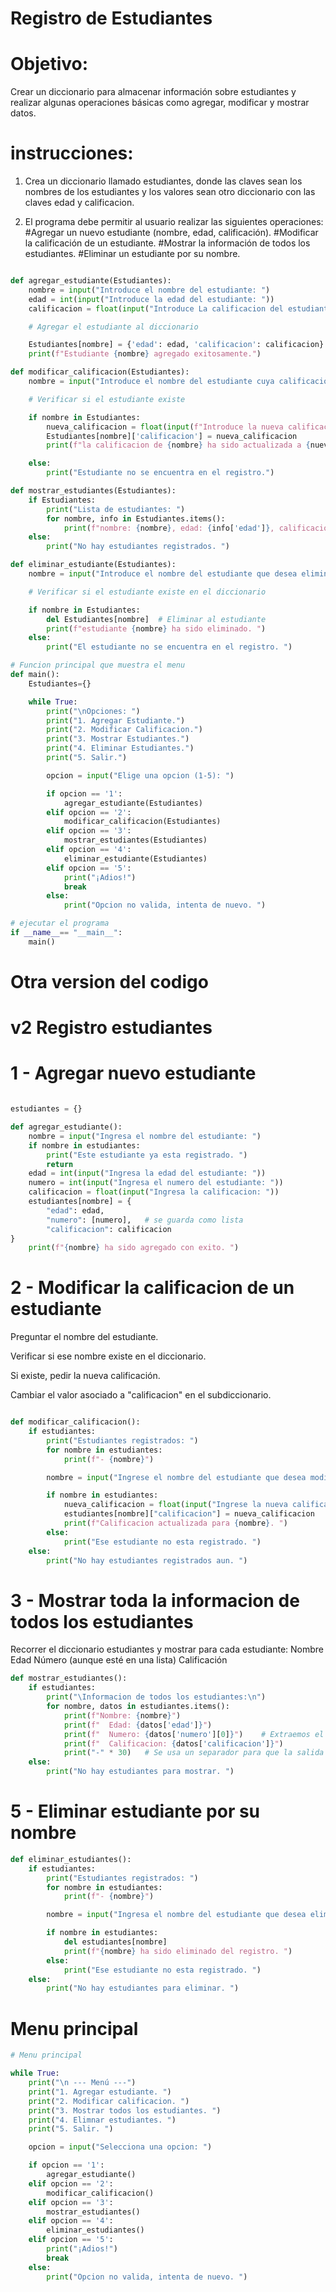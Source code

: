 # Registro de Estudiantes

# Objetivo: 
Crear un diccionario para almacenar información sobre estudiantes y realizar algunas operaciones básicas como agregar, modificar y mostrar datos.       

# instrucciones:

1. Crea un diccionario llamado estudiantes, donde las claves sean los nombres de los estudiantes y los valores sean otro diccionario con las claves edad y calificacion.

2. El programa debe permitir al usuario realizar las siguientes operaciones:
        #Agregar un nuevo estudiante (nombre, edad, calificación).
        #Modificar la calificación de un estudiante.
        #Mostrar la información de todos los estudiantes.
        #Eliminar un estudiante por su nombre.
```python

def agregar_estudiante(Estudiantes):
    nombre = input("Introduce el nombre del estudiante: ")
    edad = int(input("Introduce la edad del estudiante: "))
    calificacion = float(input("Introduce La calificacion del estudiante: "))

    # Agregar el estudiante al diccionario 

    Estudiantes[nombre] = {'edad': edad, 'calificacion': calificacion}
    print(f"Estudiante {nombre} agregado exitosamente.")

def modificar_calificacion(Estudiantes):
    nombre = input("Introduce el nombre del estudiante cuya calificacion desea modificar: ")

    # Verificar si el estudiante existe 

    if nombre in Estudiantes:
        nueva_calificacion = float(input(f"Introduce la nueva calificacion para {nombre}: "))
        Estudiantes[nombre]['calificacion'] = nueva_calificacion
        print(f"la calificacion de {nombre} ha sido actualizada a {nueva_calificacion}. ")

    else:
        print("Estudiante no se encuentra en el registro.")

def mostrar_estudiantes(Estudiantes):
    if Estudiantes: 
        print("Lista de estudiantes: ")
        for nombre, info in Estudiantes.items():
            print(f"nombre: {nombre}, edad: {info['edad']}, calificacion: {info['calificacion']}")
    else:
        print("No hay estudiantes registrados. ")

def eliminar_estudiante(Estudiantes):
    nombre = input("Introduce el nombre del estudiante que desea eliminar: ")

    # Verificar si el estudiante existe en el diccionario 

    if nombre in Estudiantes:
        del Estudiantes[nombre]  # Eliminar al estudiante 
        print(f"estudiante {nombre} ha sido eliminado. ")
    else: 
        print("El estudiante no se encuentra en el registro. ")

# Funcion principal que muestra el menu 
def main(): 
    Estudiantes={}

    while True:
        print("\nOpciones: ")
        print("1. Agregar Estudiante.")
        print("2. Modificar Calificacion.")
        print("3. Mostrar Estudiantes.")
        print("4. Eliminar Estudiantes.")
        print("5. Salir.")

        opcion = input("Elige una opcion (1-5): ")

        if opcion == '1':
            agregar_estudiante(Estudiantes)
        elif opcion == '2':
            modificar_calificacion(Estudiantes)
        elif opcion == '3':
            mostrar_estudiantes(Estudiantes)
        elif opcion == '4':
            eliminar_estudiante(Estudiantes)
        elif opcion == '5':
            print("¡Adios!")
            break
        else: 
            print("Opcion no valida, intenta de nuevo. ")

# ejecutar el programa 
if __name__== "__main__":
    main()
```

# Otra version del codigo


# v2  Registro estudiantes

# 1 - Agregar nuevo estudiante

```python

estudiantes = {}

def agregar_estudiante():
    nombre = input("Ingresa el nombre del estudiante: ")
    if nombre in estudiantes: 
        print("Este estudiante ya esta registrado. ")
        return
    edad = int(input("Ingresa la edad del estudiante: "))
    numero = int(input("Ingresa el numero del estudiante: "))
    calificacion = float(input("Ingresa la calificacion: "))
    estudiantes[nombre] = {
        "edad": edad, 
        "numero": [numero],   # se guarda como lista 
        "calificacion": calificacion   
}
    print(f"{nombre} ha sido agregado con exito. ")

```

# 2 - Modificar la calificacion de un estudiante
Preguntar el nombre del estudiante.

Verificar si ese nombre existe en el diccionario.

Si existe, pedir la nueva calificación.

 Cambiar el valor asociado a "calificacion" en el subdiccionario.
```python

def modificar_calificacion():  
    if estudiantes: 
        print("Estudiantes registrados: ")
        for nombre in estudiantes: 
            print(f"- {nombre}")

        nombre = input("Ingrese el nombre del estudiante que desea modificar: ")

        if nombre in estudiantes: 
            nueva_calificacion = float(input("Ingrese la nueva calificacion: "))
            estudiantes[nombre]["calificacion"] = nueva_calificacion
            print(f"Calificacion actualizada para {nombre}. ")
        else: 
            print("Ese estudiante no esta registrado. ")
    else: 
        print("No hay estudiantes registrados aun. ")
```

# 3 - Mostrar toda la informacion de todos los estudiantes
Recorrer el diccionario estudiantes y mostrar para cada estudiante:
        Nombre
        Edad
        Número (aunque esté en una lista)
        Calificación
```python
def mostrar_estudiantes():
    if estudiantes: 
        print("\Informacion de todos los estudiantes:\n")
        for nombre, datos in estudiantes.items():
            print(f"Nombre: {nombre}")
            print(f"  Edad: {datos['edad']}")
            print(f"  Numero: {datos['numero'][0]}")    # Extraemos el primer valor de la lista y accede al primer (y único) número en la lista.
            print(f"  Calificacion: {datos['calificacion']}")
            print("-" * 30)   # Se usa un separador para que la salida sea más clara entre estudiantes.
    else:
        print("No hay estudiantes para mostrar. ")
```

# 5 - Eliminar estudiante por su nombre 
```python
def eliminar_estudiantes():
    if estudiantes:
        print("Estudiantes registrados: ")
        for nombre in estudiantes: 
            print(f"- {nombre}")

        nombre = input("Ingresa el nombre del estudiante que desea eliminar: ")

        if nombre in estudiantes: 
            del estudiantes[nombre]
            print(f"{nombre} ha sido eliminado del registro. ")
        else: 
            print("Ese estudiante no esta registrado. ")
    else: 
        print("No hay estudiantes para eliminar. ")
```

# Menu principal 
```python
# Menu principal

while True: 
    print("\n --- Menú ---")
    print("1. Agregar estudiante. ")
    print("2. Modificar calificacion. ")
    print("3. Mostrar todos los estudiantes. ")
    print("4. Elimnar estudiantes. ")
    print("5. Salir. ")

    opcion = input("Selecciona una opcion: ")

    if opcion == '1':
        agregar_estudiante()
    elif opcion == '2':
        modificar_calificacion()
    elif opcion == '3':
        mostrar_estudiantes()
    elif opcion == '4':
        eliminar_estudiantes()
    elif opcion == '5':
        print("¡Adios!")
        break 
    else: 
        print("Opcion no valida, intenta de nuevo. ")

```



